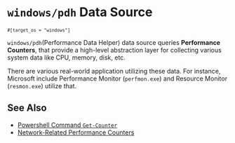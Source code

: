 # `windows/pdh` Data Source

<small>`#[target_os = "windows"]`</small>

`windows/pdh`(Performance Data Helper) data source queries **Performance Counters**, that provide a high-level abstraction layer for collecting various system data like CPU, memory, disk, etc.

There are various real-world application utilizing these data. For instance, Microsoft include Performance Monitor (`perfmon.exe`) and Resource Monitor (`resmon.exe`) utilize that.

## See Also

- [Powershell Command `Get-Counter`](https://docs.microsoft.com/en-us/powershell/module/microsoft.powershell.diagnostics/get-counter)
- [Network-Related Performance Counters](https://docs.microsoft.com/en-us/windows-server/networking/technologies/network-subsystem/net-sub-performance-counters)
